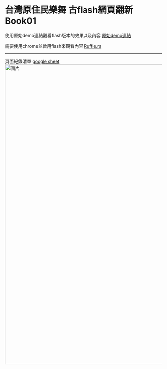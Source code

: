 # 台灣原住民樂舞 古flash網頁翻新Book01

使用原始demo連結觀看flash版本的效果以及內容
[原始demo連結](https://www.cabindesigntaipei.com/demo/arte/01%20aborigine/index.htm)

需要使用chrome並啟用flash來觀看內容
[Ruffle.rs](https://ruffle.rs/)

---------------------------------------
頁面紀錄清單
[google sheet](https://docs.google.com/spreadsheets/d/1PHfJ_SFV85IWU47ebzinCYQAzxREQXfziOu-12nvDDQ/edit?usp=sharing)
<img width="966" alt="圖片" src="https://github.com/williamhsu17/cabin_art_book01/assets/22971294/a6eba5ec-8592-4a75-a727-e32c27d0589f">
